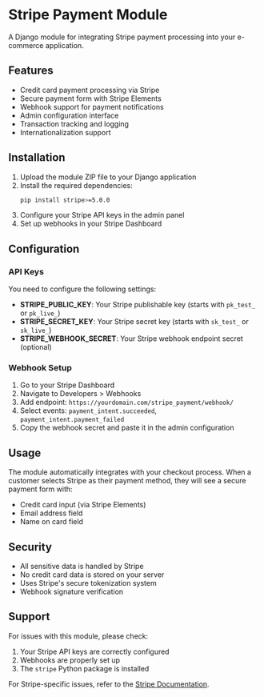 # Stripe Payment Module

A Django module for integrating Stripe payment processing into your e-commerce application.

## Features

- Credit card payment processing via Stripe
- Secure payment form with Stripe Elements
- Webhook support for payment notifications
- Admin configuration interface
- Transaction tracking and logging
- Internationalization support

## Installation

1. Upload the module ZIP file to your Django application
2. Install the required dependencies:
   ```bash
   pip install stripe>=5.0.0
   ```
3. Configure your Stripe API keys in the admin panel
4. Set up webhooks in your Stripe Dashboard

## Configuration

### API Keys

You need to configure the following settings:

- **STRIPE_PUBLIC_KEY**: Your Stripe publishable key (starts with `pk_test_` or `pk_live_`)
- **STRIPE_SECRET_KEY**: Your Stripe secret key (starts with `sk_test_` or `sk_live_`)
- **STRIPE_WEBHOOK_SECRET**: Your Stripe webhook endpoint secret (optional)

### Webhook Setup

1. Go to your Stripe Dashboard
2. Navigate to Developers > Webhooks
3. Add endpoint: `https://yourdomain.com/stripe_payment/webhook/`
4. Select events: `payment_intent.succeeded`, `payment_intent.payment_failed`
5. Copy the webhook secret and paste it in the admin configuration

## Usage

The module automatically integrates with your checkout process. When a customer selects Stripe as their payment method, they will see a secure payment form with:

- Credit card input (via Stripe Elements)
- Email address field
- Name on card field

## Security

- All sensitive data is handled by Stripe
- No credit card data is stored on your server
- Uses Stripe's secure tokenization system
- Webhook signature verification

## Support

For issues with this module, please check:
1. Your Stripe API keys are correctly configured
2. Webhooks are properly set up
3. The `stripe` Python package is installed

For Stripe-specific issues, refer to the [Stripe Documentation](https://stripe.com/docs). 
